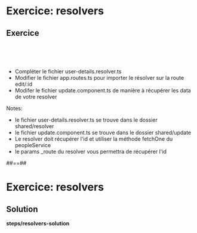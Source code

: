 <!-- .slide: class="exercice" -->
# Exercice: resolvers
## Exercice
<br><br><br>

- Compléter le fichier user-details.resolver.ts
- Modifier le fichier app.routes.ts pour importer le résolver sur la route edit/:id
- Modifer le fichier update.component.ts de manière à récupérer les data de votre resolver

Notes:
- le fichier user-details.resolver.ts se trouve dans le dossier shared/resolver
- le fichier update.component.ts se trouve dans le dossier shared/update
- Le resolver doit récupérer l'id et utiliser la méthode fetchOne du peopleService
- le params _route du resolver vous permettra de récupérer l'id

##==##

<!-- .slide: class="full-center exercice" -->
# Exercice: resolvers
## Solution
__steps/resolvers-solution__
